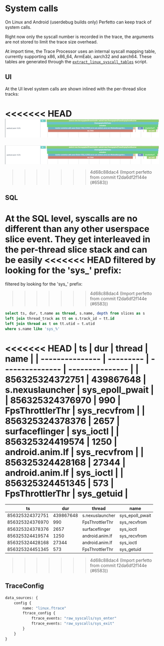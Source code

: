 # System calls

On Linux and Android (userdebug builds only) Perfetto can keep track of system
calls.

Right now only the syscall number is recorded in the trace, the arguments are
not stored to limit the trace size overhead.

At import time, the Trace Processor uses an internal syscall mapping table,
currently supporting x86, x86_64, ArmEabi, aarch32 and aarch64. These tables are
generated through the
[`extract_linux_syscall_tables`](/tools/extract_linux_syscall_tables) script.

## UI

At the UI level system calls are shown inlined with the per-thread slice tracks:

<<<<<<< HEAD
![](/docs/images/syscalls.png 'System calls in the thread tracks')
=======
![](/docs/images/syscalls.png "System calls in the thread tracks")
>>>>>>> 4d68c88dac4 (Import perfetto from commit f2da6df2f144e (#6583))

## SQL

At the SQL level, syscalls are no different than any other userspace slice
event. They get interleaved in the per-thread slice stack and can be easily
<<<<<<< HEAD
filtered by looking for the 'sys\_' prefix:
=======
filtered by looking for the 'sys_' prefix:
>>>>>>> 4d68c88dac4 (Import perfetto from commit f2da6df2f144e (#6583))

```sql
select ts, dur, t.name as thread, s.name, depth from slices as s
left join thread_track as tt on s.track_id = tt.id
left join thread as t on tt.utid = t.utid
where s.name like 'sys_%'
```

<<<<<<< HEAD
| ts              | dur       | thread          | name            |
| --------------- | --------- | --------------- | --------------- |
| 856325324372751 | 439867648 | s.nexuslauncher | sys_epoll_pwait |
| 856325324376970 | 990       | FpsThrottlerThr | sys_recvfrom    |
| 856325324378376 | 2657      | surfaceflinger  | sys_ioctl       |
| 856325324419574 | 1250      | android.anim.lf | sys_recvfrom    |
| 856325324428168 | 27344     | android.anim.lf | sys_ioctl       |
| 856325324451345 | 573       | FpsThrottlerThr | sys_getuid      |
=======
ts | dur | thread | name 
---|-----|--------|------
856325324372751 | 439867648 | s.nexuslauncher | sys_epoll_pwait
856325324376970 | 990 | FpsThrottlerThr | sys_recvfrom
856325324378376 | 2657 | surfaceflinger | sys_ioctl
856325324419574 | 1250 | android.anim.lf | sys_recvfrom
856325324428168 | 27344 | android.anim.lf | sys_ioctl
856325324451345 | 573 | FpsThrottlerThr | sys_getuid
>>>>>>> 4d68c88dac4 (Import perfetto from commit f2da6df2f144e (#6583))

## TraceConfig

```protobuf
data_sources: {
    config {
        name: "linux.ftrace"
        ftrace_config {
            ftrace_events: "raw_syscalls/sys_enter"
            ftrace_events: "raw_syscalls/sys_exit"
        }
    }
}
```
